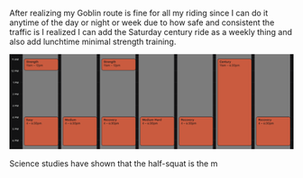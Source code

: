After realizing my Goblin route is fine for all my riding since I can do it anytime of the day or night or week due to how safe and consistent the traffic is I realized I can add the Saturday century ride as a weekly thing and also add lunchtime minimal strength training.

![](../weekly-schedule.png)

Science studies have shown that the half-squat is the m